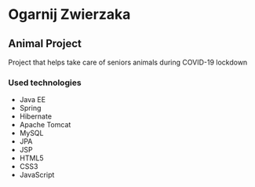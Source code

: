 # Ogarnij Zwierzaka
## Animal Project
Project that helps take care of seniors animals during COVID-19 lockdown


### Used technologies 
* Java EE
* Spring
* Hibernate
* Apache Tomcat
* MySQL
* JPA
* JSP
* HTML5
* CSS3
* JavaScript

